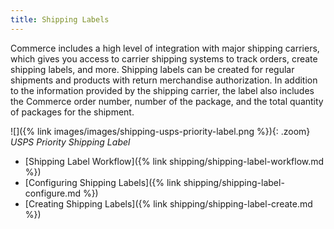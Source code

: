 ```yaml
---
title: Shipping Labels
---
```


Commerce includes a high level of integration with major shipping carriers, which gives you access to carrier shipping systems to track orders, create shipping labels, and more. Shipping labels can be created for regular shipments and products with return merchandise authorization. In addition to the information provided by the shipping carrier, the label also includes the Commerce order number, number of the package, and the total quantity of packages for the shipment.

![]({% link images/images/shipping-usps-priority-label.png %}){: .zoom}
_USPS Priority Shipping Label_

- [Shipping Label Workflow]({% link shipping/shipping-label-workflow.md %})
- [Configuring Shipping Labels]({% link shipping/shipping-label-configure.md %})
- [Creating Shipping Labels]({% link shipping/shipping-label-create.md %})

